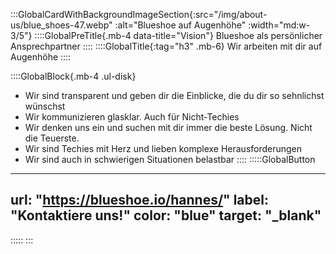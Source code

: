 <!--- persönlicher Kontakt --->
:::GlobalCardWithBackgroundImageSection{:src="/img/about-us/blue_shoes-47.webp" :alt="Blueshoe auf Augenhöhe" :width="md:w-3/5"}
::::GlobalPreTitle{.mb-4 data-title="Vision"}
Blueshoe als persönlicher Ansprechpartner
::::
::::GlobalTitle{:tag="h3" .mb-6}
Wir arbeiten mit dir auf Augenhöhe
::::

::::GlobalBlock{.mb-4 .ul-disk}
- Wir sind transparent und geben dir die Einblicke, die du dir so sehnlichst wünschst
- Wir kommunizieren glasklar. Auch für Nicht-Techies
- Wir denken uns ein und suchen mit dir immer die beste Lösung. Nicht die Teuerste.
- Wir sind Techies mit Herz und lieben komplexe Herausforderungen
- Wir sind auch in schwierigen Situationen belastbar
::::
:::::GlobalButton
---
url: "https://blueshoe.io/hannes/" 
label: "Kontaktiere uns!" 
color: "blue"
target: "_blank"
---
:::::
:::